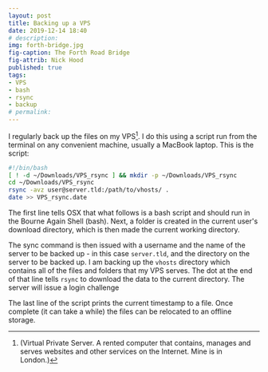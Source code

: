 ```yaml
---
layout: post
title: Backing up a VPS
date: 2019-12-14 18:40
# description: 
img: forth-bridge.jpg
fig-caption: The Forth Road Bridge
fig-attrib: Nick Hood
published: true
tags:
- VPS
- bash
- rsync
- backup
# permalink:
---
```

I regularly back up the files on my VPS[^1]. I do this using a script run from the terminal on any convenient machine, usually a MacBook laptop. This is the script:

```sh
#!/bin/bash
[ ! -d ~/Downloads/VPS_rsync ] && mkdir -p ~/Downloads/VPS_rsync
cd ~/Downloads/VPS_rsync
rsync -avz user@server.tld:/path/to/vhosts/ .
date >> VPS_rsync.date
```
The first line tells OSX that what follows is a bash script and should run in the Bourne Again Shell (bash). Next, a folder is created in the current user's download directory, which is then made the current working directory.

The sync command is then issued with a username and the name of the server to be backed up - in this case ```server.tld```, and the directory on the server to be backed up. I am backing up the ```vhosts``` directory which contains all of the files and folders that my VPS serves. The dot at the end of that line tells ```rsync``` to download the data to the current directory. The server will issue a login challenge

The last line of the script prints the current timestamp to a file. Once complete (it can take a while) the files can be relocated to an offline storage.

[^1]:(Virtual Private Server. A rented computer that contains, manages and serves websites and other services on the Internet. Mine is in London.)